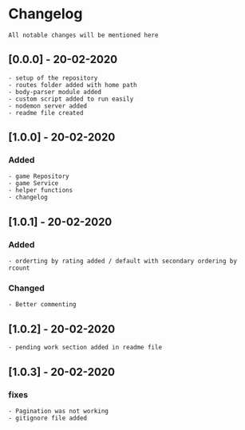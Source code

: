 # Changelog
    All notable changes will be mentioned here

## [0.0.0] - 20-02-2020
    - setup of the repository
    - routes folder added with home path
    - body-parser module added
    - custom script added to run easily
    - nodemon server added
    - readme file created

## [1.0.0] - 20-02-2020
### Added
    - game Repository
    - game Service
    - helper functions
    - changelog

## [1.0.1] - 20-02-2020
### Added
    - orderting by rating added / default with secondary ordering by rcount
### Changed
    - Better commenting

## [1.0.2] - 20-02-2020
    - pending work section added in readme file 

## [1.0.3] - 20-02-2020
### fixes
    - Pagination was not working
    - gitignore file added